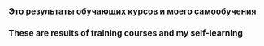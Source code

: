 ### Это результаты обучающих курсов и моего самообучения</br>
### These are results of training courses and my self-learning
